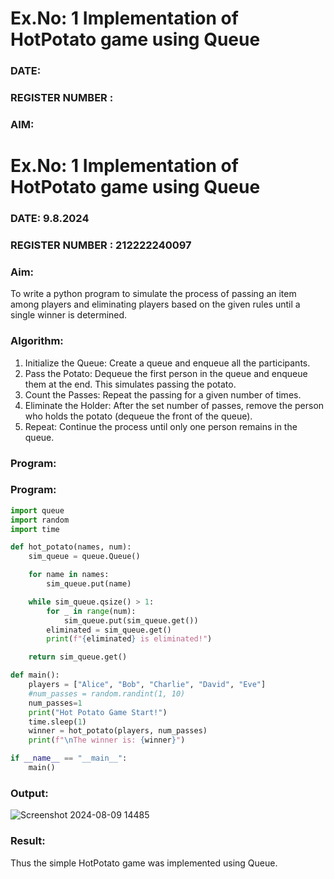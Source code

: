 # Ex.No: 1  Implementation of HotPotato game using Queue 
### DATE:                                                                            
### REGISTER NUMBER : 
### AIM: 
# Ex.No: 1  Implementation of HotPotato game using Queue



### DATE: 9.8.2024                   


### REGISTER NUMBER : 212222240097



### Aim: 

To write a python program to simulate the process of passing an item among players and eliminating players based on the given rules until a single winner is determined.


### Algorithm:

1. Initialize the Queue: Create a queue and enqueue all the participants.
2. Pass the Potato: Dequeue the first person in the queue and enqueue them at the end. This simulates passing the potato.
3. Count the Passes: Repeat the passing for a given number of times.
4. Eliminate the Holder: After the set number of passes, remove the person who holds the potato (dequeue the front of the queue).
5. Repeat: Continue the process until only one person remains in the queue.
### Program:




### Program:
```py
import queue
import random
import time

def hot_potato(names, num):
    sim_queue = queue.Queue()

    for name in names:
        sim_queue.put(name)

    while sim_queue.qsize() > 1:
        for _ in range(num):
            sim_queue.put(sim_queue.get())
        eliminated = sim_queue.get()
        print(f"{eliminated} is eliminated!")

    return sim_queue.get()

def main():
    players = ["Alice", "Bob", "Charlie", "David", "Eve"]
    #num_passes = random.randint(1, 10)
    num_passes=1
    print("Hot Potato Game Start!")
    time.sleep(1)
    winner = hot_potato(players, num_passes)
    print(f"\nThe winner is: {winner}")

if __name__ == "__main__":
    main()
```



### Output:

![Screenshot 2024-08-09 14485](https://github.com/user-attachments/assets/f21360e0-b5b9-4d9e-8ff0-42dac36872c4)




### Result:
Thus the simple HotPotato game was implemented using Queue.
